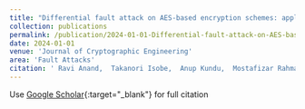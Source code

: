 ```yaml
---
title: "Differential fault attack on AES-based encryption schemes: application to B5G/6G ciphers—Rocca, Rocca-S and AEGIS"
collection: publications
permalink: /publication/2024-01-01-Differential-fault-attack-on-AES-based-encryption-schemes-application-to-B5G6G-ciphersRocca-Rocca-S-and-AEGIS
date: 2024-01-01
venue: 'Journal of Cryptographic Engineering'
area: 'Fault Attacks'
citation: ' Ravi Anand,  Takanori Isobe,  Anup Kundu,  Mostafizar Rahman,  Sahiba Suryawanshi, &quot;Differential fault attack on AES-based encryption schemes: application to B5G/6G ciphers—Rocca, Rocca-S and AEGIS.&quot; Journal of Cryptographic Engineering, 2024.'
---
```

Use [Google Scholar](https://scholar.google.com/scholar?q=Differential+fault+attack+on+AES+based+encryption+schemes:+application+to+B5G/6G+ciphers—Rocca,+Rocca+S+and+AEGIS){:target="_blank"} for full citation